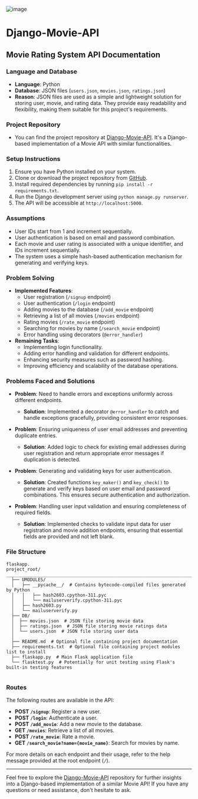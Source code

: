 ![image](https://github.com/0xAhmadYousuf/Django-Movie-API/assets/139548576/9d5b8af9-9640-4875-9535-0ae4816f978a)


# Django-Movie-API
## Movie Rating System API Documentation

### Language and Database
- **Language**: Python
- **Database**: JSON files (`users.json`, `movies.json`, `ratings.json`)
- **Reason**: JSON files are used as a simple and lightweight solution for storing user, movie, and rating data. They provide easy readability and flexibility, making them suitable for this project's requirements.

### Project Repository
- You can find the project repository at [Django-Movie-API](https://github.com/0xAhmadYousuf/Django-Movie-API). It's a Django-based implementation of a Movie API with similar functionalities.

### Setup Instructions
1. Ensure you have Python installed on your system.
2. Clone or download the project repository from [GitHub](https://github.com/0xAhmadYousuf/Django-Movie-API).
3. Install required dependencies by running `pip install -r requirements.txt`.
4. Run the Django development server using `python manage.py runserver`.
5. The API will be accessible at `http://localhost:5000`.

### Assumptions
- User IDs start from 1 and increment sequentially.
- User authentication is based on email and password combination.
- Each movie and user rating is associated with a unique identifier, and IDs increment sequentially.
- The system uses a simple hash-based authentication mechanism for generating and verifying keys.

### Problem Solving
- **Implemented Features**:
  - User registration (`/signup` endpoint)
  - User authentication (`/login` endpoint)
  - Adding movies to the database (`/add_movie` endpoint)
  - Retrieving a list of all movies (`/movies` endpoint)
  - Rating movies (`/rate_movie` endpoint)
  - Searching for movies by name (`/search_movie` endpoint)
  - Error handling using decorators (`@error_handler`)
- **Remaining Tasks**:
  - Implementing login functionality.
  - Adding error handling and validation for different endpoints.
  - Enhancing security measures such as password hashing.
  - Improving efficiency and scalability of the database operations.

### Problems Faced and Solutions
- **Problem**: Need to handle errors and exceptions uniformly across different endpoints.
  - **Solution**: Implemented a decorator `@error_handler` to catch and handle exceptions gracefully, providing consistent error responses.

- **Problem**: Ensuring uniqueness of user email addresses and preventing duplicate entries.
  - **Solution**: Added logic to check for existing email addresses during user registration and return appropriate error messages if duplication is detected.

- **Problem**: Generating and validating keys for user authentication.
  - **Solution**: Created functions `key_maker()` and `key_check()` to generate and verify keys based on user email and password combinations. This ensures secure authentication and authorization.

- **Problem**: Handling user input validation and ensuring completeness of required fields.
  - **Solution**: Implemented checks to validate input data for user registration and movie addition endpoints, ensuring that essential fields are provided and not left blank.

### File Structure
```
flaskapp.
project_root/
______________________________________________________________________________________
  ├── UMODULES/
  │   ├── __pycache__/  # Contains bytecode-compiled files generated by Python
  │   │   ├── hash2603.cpython-311.pyc
  │   │   └── mailuserverify.cpython-311.pyc
  │   ├── hash2603.py
  │   └── mailuserverify.py
  ├── DB/
  │  ├── movies.json  # JSON file storing movie data
  │  ├── ratings.json  # JSON file storing movie ratings data
  │  └── users.json  # JSON file storing user data
  │
  ├── README.md  # Optional file containing project documentation
  ├── requirements.txt  # Optional file containing project modules list to install
  ├── flaskapp.py  # Main Flask application file
  └── flasktest.py  # Potentially for unit testing using Flask's built-in testing features


```

### Routes
The following routes are available in the API:

- **POST `/signup`**: Register a new user.
- **POST `/login`**: Authenticate a user.
- **POST `/add_movie`**: Add a new movie to the database.
- **GET `/movies`**: Retrieve a list of all movies.
- **POST `/rate_movie`**: Rate a movie.
- **GET `/search_movie?name={movie_name}`**: Search for movies by name.

For more details on each endpoint and their usage, refer to the help message provided at the root endpoint (`/`).

---

Feel free to explore the [Django-Movie-API](https://github.com/0xAhmadYousuf/Django-Movie-API) repository for further insights into a Django-based implementation of a similar Movie API! If you have any questions or need assistance, don't hesitate to ask.
